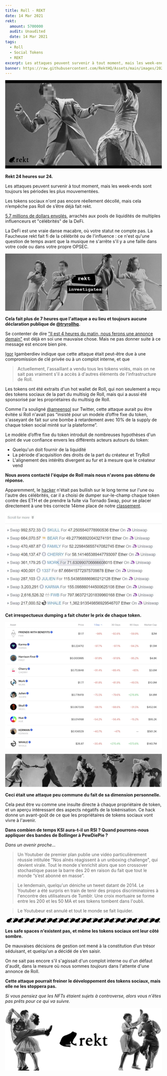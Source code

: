 ```yaml
---
title: Roll - REKT
date: 14 Mar 2021
rekt: 
  amount: 5700000
  audit: Unaudited
  date: 14 Mar 2021
tags:
  - Roll
  - Social Tokens
  - REKT
excerpt: Les attaques peuvent survenir à tout moment, mais les week-ends sont toujours les périodes les plus mouvementées. Les tokens sociaux n'ont pas encore réellement décollé, mais cela n’empêche pas Roll de s’être déjà fait rekt. 5.7 millions de dollars ont disparu, et toujours aucune déclaration publique de roll.
banner: https://raw.githubusercontent.com/RektHQ/Assets/main/images/2021/03/roll-header.png
---
```

![](https://raw.githubusercontent.com/RektHQ/Assets/main/images/2021/03/roll-header.png)

**Rekt 24 heures sur 24.**

Les attaques peuvent survenir à tout moment, mais les week-ends sont toujours les périodes les plus mouvementées.

Les tokens sociaux n'ont pas encore réellement décollé, mais cela n’empêche pas Roll de s’être déjà fait rekt.

[5,7 millions de dollars envolés](https://etherscan.io/tx/0xfa36e3169bea7f56065a65ab1ccf47d340a68b374278fadfc43e926d4163f94f), arrachés aux pools de liquidités de multiples influenceurs et "célébrités" de la DeFi.

La DeFi est une vraie danse macabre, où votre statut ne compte pas. La Faucheuse rekt fait fi de la célébrité ou de l'influence : ce n'est qu'une question de temps avant que la musique ne s'arrête s'il y a une faille dans votre code ou dans votre propre OPSEC.

![](https://raw.githubusercontent.com/RektHQ/Assets/main/images/2021/03/roll-investigates.png)

**Cela fait plus de 7 heures que l'attaque a eu lieu et toujours aucune déclaration publique de [@tryrollhq](https://twitter.com/tryrollhq).**

Se contenter de dire ["Il est 4 heures du matin, nous ferons une annonce demain"](https://twitter.com/MyCrypto/status/1371023004272975876?s=19) est déjà en soi une mauvaise chose. Mais ne pas donner suite à ce message est encore bien pire. 

[Igor](https://twitter.com/FrankResearcher/status/1371039886657085445?s=19) Igamberdiev indique que cette attaque était peut-être due à une compromission de clé privée ou à un complot interne, et que

> Actuellement, l'assaillant a vendu tous les tokens volés, mais on ne sait pas vraiment s'il a accès à d'autres éléments de l'infrastructure de Roll.

Les tokens ont été extraits d'un hot wallet de Roll, qui non seulement a reçu des tokens sociaux de la part du multisig de Roll, mais qui a aussi été sponsorisé par les propriétaires du multisig de Roll.

Comme l'a souligné [@ameensol](https://twitter.com/ameensol/status/1371109368985382915?s=19) sur Twitter, cette attaque aurait pu être évitée si Roll n'avait pas “insisté pour un modele d’offre fixe du token, s'asseyant de fait sur une bombe à retardement avec 10% de la supply de chaque token social minté sur la plateforme”.

Le modèle d’offre fixe du token introduit de nombreuses hypothèses d'un point de vue confiance envers les différents acteurs autours du token:

- Quelqu'un doit fournir de la liquidité
- La période d'acquisition des droits de la part du créateur et TryRoll
- L'alignement des intérêts divergent au fur et à mesure que le créateur vend


**Nous avons contacté l'équipe de Roll mais nous n'avons pas obtenu de réponse.**

Apparemment, le [hacker](https://etherscan.io/address/0x5fe4e7124d1da9046edc67a6499b565241be0167) n'était pas bullish sur le long terme sur l'une ou l'autre des célébrités, car il a choisi de dumper sur-le-champ chaque token contre des ETH et de prendre la fuite via Tornado Swap, pour se placer directement à une très correcte 14ème place de notre [classement](https://rekt.eth.link/leaderboard/). 

![](https://raw.githubusercontent.com/RektHQ/Assets/main/images/2021/03/roll-rekt-tx.png)

**Cet irrespectueux dumping a fait chuter le prix de chaque token.**

![](https://raw.githubusercontent.com/RektHQ/Assets/main/images/2021/03/roll-tokens.png)

![](https://raw.githubusercontent.com/RektHQ/Assets/main/images/2021/03/roll-linebreak.png)

**Ceci était une attaque peu commune du fait de sa dimension personnelle.**

Cela peut être vu comme une insulte directe à chaque propriétaire de token, et un aperçu intéressant des aspects négatifs de la tokénisation. Ce hack donne un avant-goût de ce que les propriétaires de tokens sociaux vont vivre à l'avenir.

**Dans combien de temps KSI aura-t-il un RSI ? Quand pourrons-nous appliquer des bandes de Bollinger à PewDiePie ?**

_Dans un avenir proche…_

> Un Youtuber de premier plan publie une vidéo particulièrement réussie intitulée "Nos aînés réagissent à un unboxing challenge", qui devient virale. Tout le monde s'enrichit alors que son crossover stochastique passe la barre des 20 en raison du fait que tout le monde “s’est abonné en masse”.

> Le lendemain, quelqu'un déniche un tweet datant de 2014. Le Youtuber a été surpris en train de tenir des propos discriminatoires à l'encontre des utilisateurs de Tumblr. Une croix mortuaire se forme entre les 200 et les 50 MA et ses tokens tombent dans l'oubli.

> Le Youtubeur est annulé et tout le monde se fait liquider.

![](https://raw.githubusercontent.com/RektHQ/Assets/main/images/2021/03/rekt-linebreak.png)

**Les safe spaces n'existent pas, et même les tokens sociaux ont leur côté sombre.** 

De mauvaises décisions de gestion ont mené à la constitution d’un trésor séduisant, et quelqu'un a décidé de s’en saisir.

On ne sait pas encore s'il s'agissait d'un complot interne ou d'un défaut d'audit, dans la mesure où nous sommes _toujours_ dans l'attente d'une annonce de Roll.

**Cette attaque pourrait freiner le développement des tokens sociaux, mais elle ne les stoppera pas.**

_Si vous pensiez que les NFTs étaient sujets à controverse, alors vous n'êtes pas prêts pour ce qui va suivre._ 

![](https://raw.githubusercontent.com/RektHQ/Assets/main/images/2021/03/roll-conc.png)
